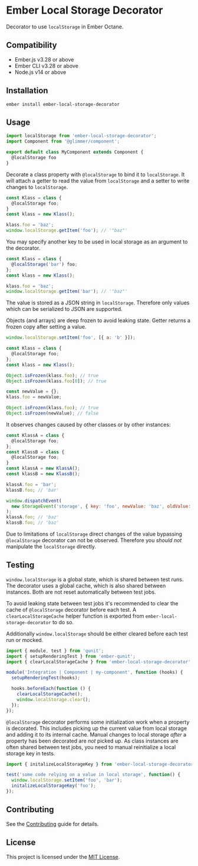 Ember Local Storage Decorator
==============================================================================

Decorator to use `localStorage` in Ember Octane.


Compatibility
------------------------------------------------------------------------------

* Ember.js v3.28 or above
* Ember CLI v3.28 or above
* Node.js v14 or above


Installation
------------------------------------------------------------------------------

```
ember install ember-local-storage-decorator
```


Usage
------------------------------------------------------------------------------

```js
import localStorage from 'ember-local-storage-decorator';
import Component from '@glimmer/component';

export default class MyComponent extends Component {
  @localStorage foo
}
```

Decorate a class property with `@localStorage` to bind it to `localStorage`.
It will attach a getter to read the value from `localStorage` and a setter
to write changes to `localStorage`.

```js
const Klass = class {
  @localStorage foo;
}
const klass = new Klass();

klass.foo = 'baz';
window.localStorage.getItem('foo'); // '"baz"'
```

You may specify another key to be used in local storage as an argument to the
decorator.

```js
const Klass = class {
  @localStorage('bar') foo;
};
const klass = new Klass();

klass.foo = 'baz';
window.localStorage.getItem('bar'); // '"baz"'
```

The value is stored as a JSON string in `localStorage`. Therefore only values
which can be serialized to JSON are supported.

Objects (and arrays) are deep frozen to avoid leaking state. Getter returns a
frozen copy after setting a value.

```js
window.localStorage.setItem('foo', [{ a: 'b' }]);

const Klass = class {
  @localStorage foo;
};
const klass = new Klass();

Object.isFrozen(klass.foo); // true
Object.isFrozen(klass.foo[0]); // true

const newValue = {};
klass.foo = newValue;

Object.isFrozen(klass.foo); // true
Object.isFrozen(newValue); // false
```

It observes changes caused by other classes or by other instances:

```js
const KlassA = class {
  @localStorage foo;
};
const KlassB = class {
  @localStorage foo;
}
const klassA = new KlassA();
const klassB = new KlassB();

klassA.foo = 'bar';
klassB.foo; // 'bar'

window.dispatchEvent(
  new StorageEvent('storage', { key: 'foo', newValue: 'baz', oldValue: 'bar' })
);
klassA.foo; // 'baz'
klassB.foo; // 'baz'
```

Due to limitations of `localStorage` direct changes of the value bypassing
`@localStorage` decorator can not be observed. Therefore you _should not_
manipulate the `localStorage` directly.

## Testing

`window.localStorage` is a global state, which is shared between test runs.
The decorator uses a global cache, which is also shared between instances.
Both are not reset automatically between test jobs.

To avoid leaking state between test jobs it's recommended to clear the cache
of `@localStorage` decorator before each test. A `clearLocalStorageCache`
helper function is exported from `ember-local-storage-decorator` to do so.

Additionally `window.localStorage` should be either cleared before each test
run or mocked.

```js
import { module, test } from 'qunit';
import { setupRenderingTest } from 'ember-qunit';
import { clearLocalStorageCache } from 'ember-local-storage-decorator';

module('Integration | Component | my-component', function (hooks) {
  setupRenderingTest(hooks);

  hooks.beforeEach(function () {
    clearLocalStorageCache();
    window.localStorage.clear();
  });
});
```

`@localStorage` decorator performs some initialization work when a property
is decorated. This includes picking up the current value from local storage
and adding it to its internal cache. Manual changes to local storage _after_
a property has been decorated are _not_ picked up. As class instances are
often shared between test jobs, you need to manual reinitialize a local
storage key in tests.

```js
import { initalizeLocalStorageKey } from 'ember-local-storage-decorator';

test('some code relying on a value in local storage', function() {
  window.localStorage.setItem('foo', 'bar');
  initalizeLocalStorageKey('foo');
});
```

Contributing
------------------------------------------------------------------------------

See the [Contributing](CONTRIBUTING.md) guide for details.


License
------------------------------------------------------------------------------

This project is licensed under the [MIT License](LICENSE.md).
